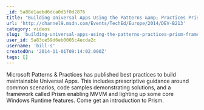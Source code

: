 ```yaml
---
_id: 5a88e1aebd6dca0d5f0d2876
title: "Building Universal Apps Using the Patterns &amp; Practices Prism Framework"
url: 'http://channel9.msdn.com/Events/TechEd/Europe/2014/DEV-B213'
category: videos
slug: 'building-universal-apps-using-the-patterns-practices-prism-framework'
user_id: 5a83ce59d6eb0005c4ecda2c
username: 'bill-s'
createdOn: '2014-11-01T09:14:02.000Z'
tags: []
---
```


Microsoft Patterns &amp; Practices has published best practices to build maintainable Universal Apps. This includes prescriptive guidance around common scenarios, code samples demonstrating solutions, and a framework called Prism enabling MVVM and lighting up some core Windows Runtime features. Come get an introduction to Prism.
